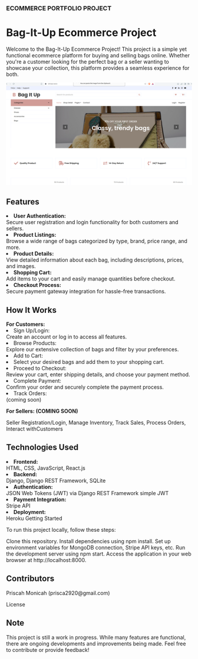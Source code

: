 <h3> ECOMMERCE PORTFOLIO PROJECT</h3>

<h1> Bag-It-Up Ecommerce Project </h1>
<p> Welcome to the Bag-It-Up Ecommerce Project! This project is a simple yet functional ecommerce platform for buying and selling bags online. Whether you're a customer looking for the perfect bag or a seller wanting to showcase your collection, this platform provides a seamless experience for both.
</p>

<img src="bagitup.png" alt="Alt Text">

<h2> Features </h2>
<li><b>User Authentication: </b></li>Secure user registration and login functionality for both customers and sellers.
<li><b>Product Listings: </b></li>Browse a wide range of bags categorized by type, brand, price range, and more.
<li><b>Product Details: </b></li>View detailed information about each bag, including descriptions, prices, and images.
<li><b>Shopping Cart:</b></li> Add items to your cart and easily manage quantities before checkout.
<li><b>Checkout Process:</b></li> Secure payment gateway integration for hassle-free transactions.


<h2> How It Works </h2>
<b>For Customers:</b>
<li>Sign Up/Login: </li>Create an account or log in to access all features.
<li>Browse Products: </li>Explore our extensive collection of bags and filter by your preferences.
<li>Add to Cart: <li>Select your desired bags and add them to your shopping cart.
<li>Proceed to Checkout:</li>Review your cart, enter shipping details, and choose your payment method.
<li>Complete Payment:</li> Confirm your order and securely complete the payment process.
<li>Track Orders: </li> (coming soon)

<b> For Sellers: (COMING SOON) </b>
<p>
Seller Registration/Login,
Manage Inventory,
Track Sales,
Process Orders,
Interact withCustomers
</p>

<h2> Technologies Used </h2>
<li><b>Frontend:</b></li> HTML, CSS, JavaScript, React.js
<li><b>Backend:</b></li> Django, Django REST Framework, SQLite
<li><b>Authentication:</b></li> JSON Web Tokens (JWT) via Django REST Framework simple JWT
<li><b>Payment Integration:</b></li> Stripe API
<li><b>Deployment:</b></li> Heroku
Getting Started

To run this project locally, follow these steps:

Clone this repository.
Install dependencies using npm install.
Set up environment variables for MongoDB connection, Stripe API keys, etc.
Run the development server using npm start.
Access the application in your web browser at http://localhost:8000.

<h2>Contributors</h2>
Priscah Monicah (prisca2920@gmail.com)

License


<h2> Note</h2>
This project is still a work in progress. While many features are functional, there are ongoing developments and improvements being made. Feel free to contribute or provide feedback!


